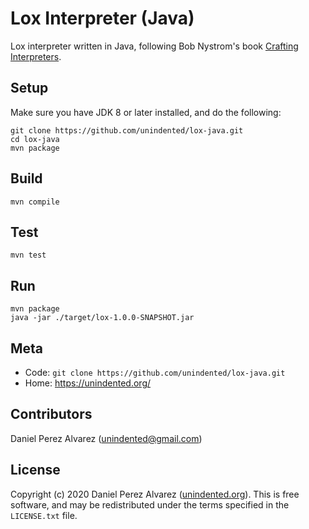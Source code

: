 # Lox Interpreter (Java)

Lox interpreter written in Java, following Bob Nystrom's book [Crafting Interpreters](https://craftinginterpreters.com/).

## Setup

Make sure you have JDK 8 or later installed, and do the following:

```
git clone https://github.com/unindented/lox-java.git
cd lox-java
mvn package
```

## Build

```
mvn compile
```

## Test

```
mvn test
```

## Run

```
mvn package
java -jar ./target/lox-1.0.0-SNAPSHOT.jar
```

## Meta

- Code: `git clone https://github.com/unindented/lox-java.git`
- Home: <https://unindented.org/>

## Contributors

Daniel Perez Alvarez ([unindented@gmail.com](mailto:unindented@gmail.com))

## License

Copyright (c) 2020 Daniel Perez Alvarez ([unindented.org](https://unindented.org/)). This is free software, and may be redistributed under the terms specified in the `LICENSE.txt` file.
